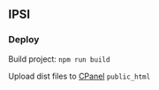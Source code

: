 ## IPSI

### Deploy

Build project: `npm run build`

Upload dist files to [CPanel](https://novaipsi.novalaw.unl.pt:2083/cpsess5252344789/frontend/jupiter/filemanager/index.html) `public_html`
